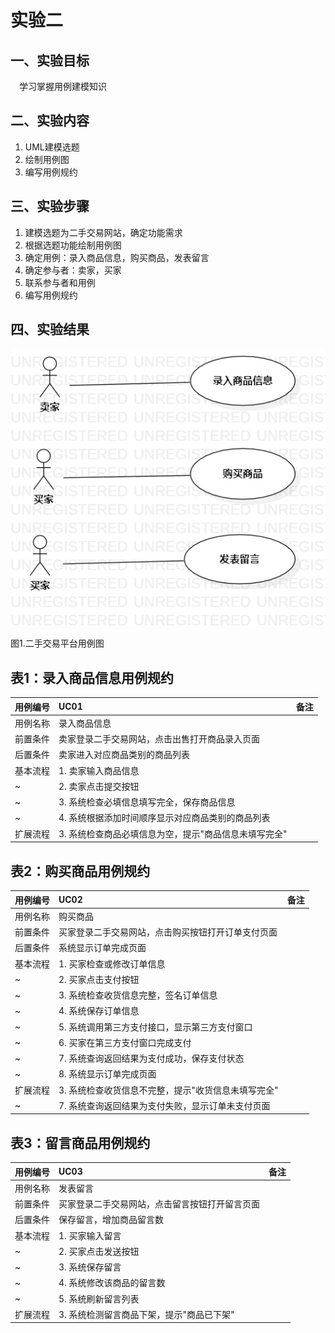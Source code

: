 # 实验二

## 一、实验目标

&emsp;学习掌握用例建模知识

## 二、实验内容

1. UML建模选题
2. 绘制用例图
3. 编写用例规约

## 三、实验步骤

1. 建模选题为二手交易网站，确定功能需求
2. 根据选题功能绘制用例图
3. 确定用例：录入商品信息，购买商品，发表留言
4. 确定参与者：卖家，买家
5. 联系参与者和用例
6. 编写用例规约

## 四、实验结果
![第一张UML图](./Lab2_UseCaseDiagram.png)

图1.二手交易平台用例图

## 表1：录入商品信息用例规约  

用例编号  | UC01 | 备注  
-|:-|-  
用例名称  | 录入商品信息  |   
前置条件  |卖家登录二手交易网站，点击出售打开商品录入页面 |  
后置条件  |卖家进入对应商品类别的商品列表     |   
基本流程  | 1. 卖家输入商品信息  | 
~| 2. 卖家点击提交按钮  |   
~| 3. 系统检查必填信息填写完全，保存商品信息  |   
~| 4. 系统根据添加时间顺序显示对应商品类别的商品列表 |
扩展流程  | 3. 系统检查商品必填信息为空，提示"商品信息未填写完全"    |    

## 表2：购买商品用例规约  

用例编号  | UC02 | 备注  
-|:-|-  
用例名称  | 购买商品  |   
前置条件  | 买家登录二手交易网站，点击购买按钮打开订单支付页面   |
后置条件  | 系统显示订单完成页面   |   
基本流程  | 1. 买家检查或修改订单信息   |  
~| 2. 买家点击支付按钮 |   
~| 3. 系统检查收货信息完整，签名订单信息  |   
~| 4. 系统保存订单信息 |    
~| 5. 系统调用第三方支付接口，显示第三方支付窗口 |
~| 6. 买家在第三方支付窗口完成支付 |
~| 7. 系统查询返回结果为支付成功，保存支付状态|
~| 8. 系统显示订单完成页面  |
扩展流程  | 3. 系统检查收货信息不完整，提示"收货信息未填写完全"   |  
~| 7. 系统查询返回结果为支付失败，显示订单未支付页面 |

## 表3：留言商品用例规约  

用例编号  | UC03 | 备注  
-|:-|-  
用例名称  | 发表留言  |   
前置条件  | 买家登录二手交易网站，点击留言按钮打开留言页面   |
后置条件  | 保存留言，增加商品留言数   |   
基本流程  | 1. 买家输入留言   |  
~| 2. 买家点击发送按钮 |   
~| 3. 系统保存留言  |   
~| 4. 系统修改该商品的留言数 |   
~| 5. 系统刷新留言列表 |
扩展流程  | 3. 系统检测留言商品下架，提示"商品已下架" |  
